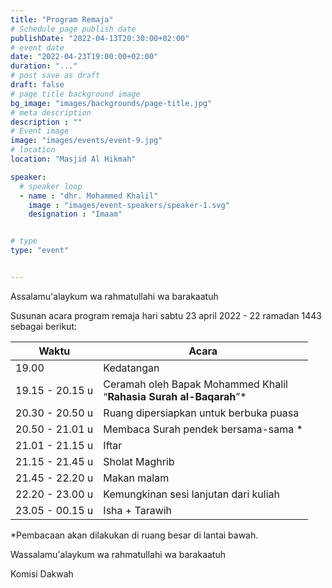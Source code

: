 ```yaml
---
title: "Program Remaja"
# Schedule page publish date
publishDate: "2022-04-13T20:30:00+02:00"
# event date
date: "2022-04-23T19:00:00+02:00"
duration: "..."
# post save as draft
draft: false
# page title background image
bg_image: "images/backgrounds/page-title.jpg"
# meta description
description : ""
# Event image
image: "images/events/event-9.jpg"
# location
location: "Masjid Al Hikmah"

speaker:
  # speaker loop
  - name : "dhr. Mohammed Khalil"
    image : "images/event-speakers/speaker-1.svg"
    designation : "Imaam"


# type
type: "event"


---
```


Assalamu'alaykum wa rahmatullahi wa barakaatuh

Susunan acara program remaja hari sabtu 23 april 2022 - 22 ramadan 1443 sebagai berikut:


| Waktu  | Acara |
|--------|-------|
| 19.00 | Kedatangan |
| 19.15 - 20.15 u | Ceramah oleh Bapak Mohammed Khalil<br/>“**Rahasia Surah al-Baqarah**”* | 
| 20.30 - 20.50 u | Ruang dipersiapkan untuk berbuka puasa | 
| 20.50 - 21.01 u | Membaca Surah pendek bersama-sama * |
| 21.01 - 21.15 u | Iftar | 
| 21.15 - 21.45 u | Sholat Maghrib | 
| 21.45 - 22.20 u | Makan malam | 
| 22.20 - 23.00 u | Kemungkinan sesi lanjutan dari kuliah |
| 23.05 - 00.15 u | Isha + Tarawih |

*Pembacaan akan dilakukan di ruang besar di lantai bawah.


Wassalamu'alaykum wa rahmatullahi wa barakaatuh

Komisi Dakwah